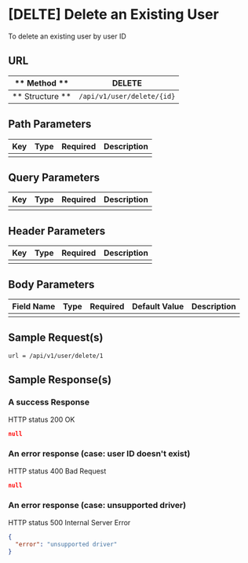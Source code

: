 # [DELTE] Delete an Existing User  

To delete an existing user by user ID

## URL

| ** Method **    | DELETE                       | 
| --------------- | ---------------------------- | 
| ** Structure ** | `/api/v1/user/delete/{id}`   |


## Path Parameters

| Key       | Type      | Required     | Description                     |
| --------- | :-------: | :----------: | ------------------------------- |
|           |           |              |                                 |


## Query Parameters

| Key                | Type      | Required  | Description                   |
| ------------------ | :-------: | :-------: | ----------------------------- |
|                    |           |           |                               |


## Header Parameters

| Key                 | Type       | Required  | Description                    |
| ------------------- | :--------: | :-------: | ------------------------------ |
|                     |            |           |                                |


## Body Parameters

| Field Name | Type    | Required | Default Value   |  Description      |
| ---------- | ------- | -------- | --------------- | ----------------- |
|            |         |          |                 |                   |


## Sample Request(s)
```
url = /api/v1/user/delete/1
```

## Sample Response(s)
### A success Response
HTTP status 200 OK
```json
null
```

### An error response (case: user ID doesn't exist)
HTTP status 400 Bad Request
```json
null
```

### An error response (case: unsupported driver)
HTTP status 500 Internal Server Error
```json
{
  "error": "unsupported driver"
}
```
